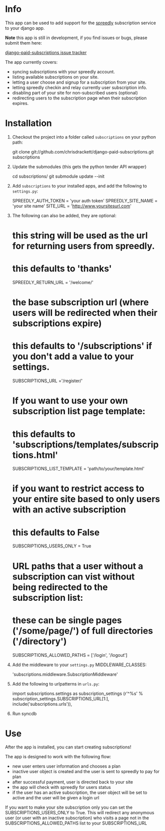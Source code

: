 Info
====

This app can be used to add support for the [spreedly](https://spreedly.com/) subscription service to your django app.

**Note** this app is still in development, if you find issues or bugs, please submit them here:

[django-paid-subscriptions issue tracker](http://chrisdrackett.lighthouseapp.com/projects/39822-python-django-spreedly)

The app currently covers:

* syncing subscriptions with your spreedly account.
* listing available subscriptions on your site.
* letting a user choose and signup for a subscription from your site.
* letting spreedly checkin and relay currently user subscription info.
* disabling part of your site for non-subscribed users (optional)
* redirecting users to the subscription page when their subscription expires.

Installation
============

1. Checkout the project into a folder called `subscriptions` on your python path:

	git clone git://github.com/chrisdrackett/django-paid-subscriptions.git subscriptions

2. Update the submodules (this gets the python tender API wrapper)

	cd subscriptions/
	git submodule update --init

2) Add `subscriptions` to your installed apps, and add the following to `settings.py`:

	SPREEDLY_AUTH_TOKEN = 'your auth token'
	SPREEDLY_SITE_NAME = 'your site name'
	SITE_URL = 'http://www.yoursitesurl.com'

3) The following can also be added, they are optional:

	# this string will be used as the url for returning users from spreedly.
	# this defaults to 'thanks'
	SPREEDLY_RETURN_URL = '/welcome/'

	# the base subscription url (where users will be redirected when their subscriptions expire)
	# this defaults to '/subscriptions' if you don't add a value to your settings.
	SUBSCRIPTIONS_URL ='/register/'

	# If you want to use your own subscription list page template:
	# this defaults to 'subscriptions/templates/subscriptions.html'
	SUBSCRIPTIONS_LIST_TEMPLATE = 'path/to/your/template.html'

	# if you want to restrict access to your entire site based to only users with an active subscription
	# this defaults to False
	SUBSCRIPTIONS_USERS_ONLY = True
	
	# URL paths that a user without a subscription can vist without being redirected to the subscription list:
	# these can be single pages ('/some/page/') of full directories ('/directory')
	SUBSCRIPTIONS_ALLOWED_PATHS = ['/login', '/logout']

4) Add the middleware to your `settings.py` MIDDLEWARE_CLASSES:

	'subscriptions.middleware.SubscriptionMiddleware'

5) Add the following to urlpatterns in `urls.py`:

	import subscriptions.settings as subscription_settings
	(r'^%s' % subscription_settings.SUBSCRIPTIONS_URL[1:], include('subscriptions.urls')),

6) Run syncdb

Use
===

After the app is installed, you can start creating subscriptions!

The app is designed to work with the following flow:

* new user enters user information and chooses a plan
* inactive user object is created and the user is sent to spreedly to pay for plan
* after successful payment, user is directed back to your site
* the app will check with spreedly for users status
* if the user has an active subscription, the user object will be set to active and the user will be given a login url

If you want to make your site subscription only you can set the SUBSCRIPTIONS_USERS_ONLY to True.
This will redirect any anonymous user (or user with an inactive subscription) who visits a page not in the SUBSCRIPTIONS_ALLOWED_PATHS list to your SUBSCRIPTIONS_URL
